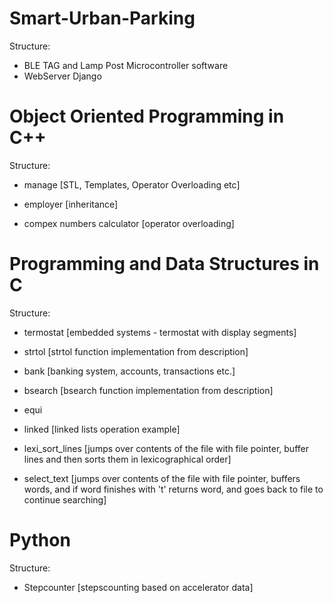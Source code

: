 # Smart-Urban-Parking
Structure:

* BLE TAG and Lamp Post Microcontroller software
* WebServer Django

# Object Oriented Programming in C++
Structure:

* manage
[STL, Templates, Operator Overloading etc]

* employer
[inheritance]

* compex numbers calculator
[operator overloading]

# Programming and Data Structures in C

Structure:

* termostat
[embedded systems - termostat with display segments]

* strtol
[strtol function implementation from description]

* bank
[banking system, accounts, transactions etc.]

* bsearch
[bsearch function implementation from description]

* equi

* linked
[linked lists operation example]

* lexi_sort_lines
[jumps over contents of the file with file pointer, buffer lines and then sorts them in lexicographical order]

* select_text 
[jumps over contents of the file with file pointer, buffers words, and if word finishes with 't' returns word, and goes back to file to continue searching]

# Python
Structure:

* Stepcounter
[stepscounting based on accelerator data]
